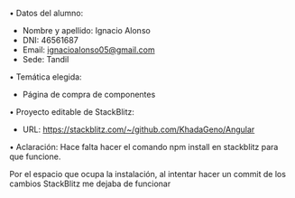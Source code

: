 • Datos del alumno:
- Nombre y apellido: Ignacio Alonso
- DNI: 46561687
- Email: ignacioalonso05@gmail.com
- Sede: Tandil
  
• Temática elegida:
- Página de compra de componentes
  
• Proyecto editable de StackBlitz:
- URL: https://stackblitz.com/~/github.com/KhadaGeno/Angular

• Aclaración:
Hace falta hacer el comando npm install en stackblitz para que funcione. 

Por el espacio que ocupa la instalación, al intentar hacer un commit de los cambios StackBlitz me dejaba de funcionar
